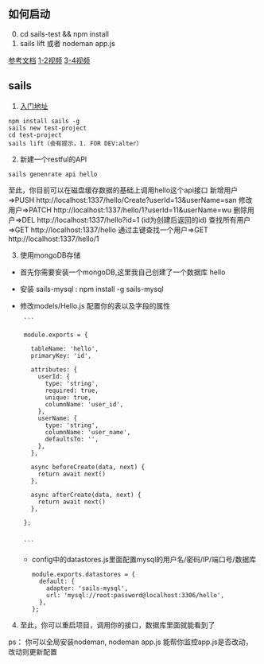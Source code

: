 ## 如何启动
0. cd sails-test && npm install
1. sails lift 或者 nodeman app.js

[参考文档](https://sailsjs.com/documentation/concepts/actions-and-controllers)
[1-2视频](https://www.youtube.com/watch?v=AmjiDC_JUt4)
[3-4视频](https://www.youtube.com/watch?v=qAQWBfnO6n0)

## sails
1. [入门地址](https://sailsjs.com/get-started)

```
npm install sails -g
sails new test-project
cd test-project
sails lift（会有提示，1. FOR DEV:alter）
```


2. 新建一个restful的API

```
sails genenrate api hello
```

至此，你目前可以在磁盘缓存数据的基础上调用hello这个api接口
新增用户=>PUSH http://localhost:1337/hello/Create?userId=13&userName=san
修改用户=>PATCH http://localhost:1337/hello/1?userId=11&userName=wu
删除用户=>DEL http://localhost:1337/hello?id=1 (id为创建后返回的id)
查找所有用户=>GET http://localhost:1337/hello
通过主键查找一个用户=>GET http://localhost:1337/hello/1

3. 使用mongoDB存储
 * 首先你需要安装一个mongoDB,这里我自己创建了一个数据库 hello
 * 安装 sails-mysql : npm install -g sails-mysql
 * 修改models/Hello.js 配置你的表以及字段的属性
 
        ```
        
        module.exports = {
        
          tableName: 'hello',
          primaryKey: 'id',
        
          attributes: {
            userId: {
              type: 'string',
              required: true,
              unique: true,
              columnName: 'user_id',
            },
            userName: {
              type: 'string',
              columnName: 'user_name',
              defaultsTo: '',
            },
          },
        
          async beforeCreate(data, next) {
            return await next()
          },
        
          async afterCreate(data, next) {
            return await next()
          },
        
        };
        
        
        ```
    
    * config中的datastores.js里面配置mysql的用户名/密码/IP/端口号/数据库
    
      ```
      module.exports.datastores = {
        default: {
          adapter: 'sails-mysql',
          url: 'mysql://root:password@localhost:3306/hello',
        },
      };
      ```
4. 至此，你可以重启项目，调用你的接口，数据库里面就能看到了

ps： 你可以全局安装nodeman, nodeman app.js 能帮你监控app.js是否改动，改动则更新配置